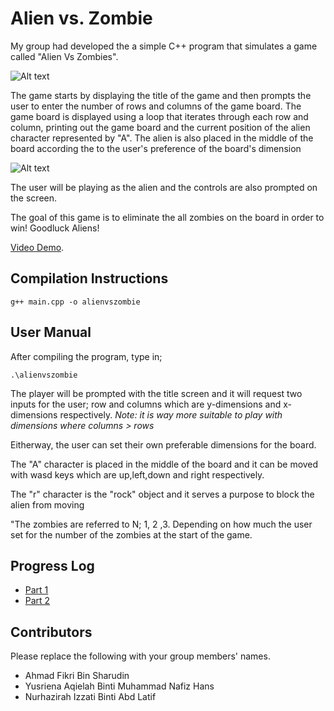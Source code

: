 # Alien vs. Zombie

My group had developed the a simple C++ program that simulates a game called "Alien Vs Zombies".

![Alt text](https://imgtr.ee/images/2023/02/19/RM8BF.jpg "Title Screen")

The game starts by displaying the title of the game and then prompts the user to enter the number of rows and columns of the game board. The game board is displayed using a 
loop that iterates through each row and column, printing out the game board and the current position of the alien character represented by "A". The alien is also placed in the middle of the board according the to the user's preference of the board's dimension

![Alt text](https://imgtr.ee/images/2023/02/19/RM0m0.jpg "Prompting User for Dimensions")

The user will be playing as the alien and the controls are also prompted on the screen.

The goal of this game is to eliminate the all zombies on the board in order to win! Goodluck Aliens!

[Video Demo](https://www.youtube.com/watch?v=sMZJ0xintl8).

## Compilation Instructions

```
g++ main.cpp -o alienvszombie
```

## User Manual

After compiling the program, type in;

```
.\alienvszombie
```

The player will be prompted with the title screen and it will request two inputs for the user; row and columns which are y-dimensions and x-dimensions respectively.
*Note: it is way more suitable to play with dimensions where columns > rows* 

Eitherway, the user can set their own preferable dimensions for the board.

The "A" character is placed in the middle of the board and it can be moved with wasd keys which are up,left,down and right respectively.

The "r" character is the "rock" object and it serves a purpose to block the alien from moving 

"The zombies are referred to N; 1, 2 ,3. Depending on how much the user set for the number of the zombies at the start of the game.


## Progress Log

- [Part 1](PART1.md)
- [Part 2](PART2.md)

## Contributors

Please replace the following with your group members' names. 

- Ahmad Fikri Bin Sharudin
- Yusriena Aqielah Binti Muhammad Nafiz Hans
- Nurhazirah Izzati Binti Abd Latif


